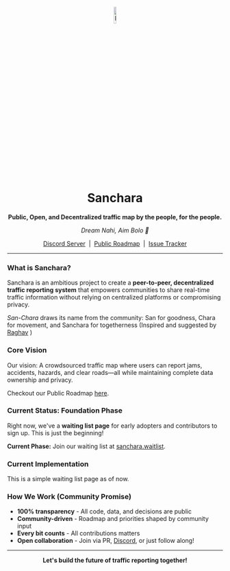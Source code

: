 <p align="center">
  <img align="center" width="10%" src="https://github.com/user-attachments/assets/be256424-bdb6-46ef-af50-31e2b065736f" alt="logo"/>
</p>

<h1 align="center">Sanchara</h1>

<p align="center">
  <strong>Public, Open, and Decentralized traffic map by the people, for the people.</strong>
</p>

<p align="center">
  <em>Dream Nahi, Aim Bolo 🥇</em>
</p>
<p align="center">

</p>

<p align="center">
  <a href="https://discord.gg/VYE9CNtcp5" target="_blank">Discord Server</a> &nbsp;|&nbsp;
  <a href="https://github.com/shravan20/sanchara/discussions/2" target="_blank">Public Roadmap</a> &nbsp;|&nbsp;
  <a href="https://github.com/shravan20/sanchara/issues" target="_blank">Issue Tracker</a>
</p>

---

### What is Sanchara?

Sanchara is an ambitious project to create a **peer-to-peer, decentralized traffic reporting system** that empowers communities to share real-time traffic information without relying on centralized platforms or compromising privacy.

*San-Chara* draws its name from the community: San for goodness, Chara for movement, and Sanchara for togetherness (Inspired and suggested by [Raghav](https://github.com/raghavyuva) )

### Core Vision

Our vision: A crowdsourced traffic map where users can report jams, accidents, hazards, and clear roads—all while maintaining complete data ownership and privacy.

Checkout our Public Roadmap [here](https://github.com/shravan20/sanchara/discussions/2).

### Current Status: Foundation Phase

Right now, we've a **waiting list page** for early adopters and contributors to sign up. This is just the beginning!

**Current Phase:** Join our waiting list at [sanchara.waitlist](https://shravan20.github.io/sanchara/).

### Current Implementation

This is a simple waiting list page as of now.

### How We Work (Community Promise)

- **100% transparency** - All code, data, and decisions are public
- **Community-driven** - Roadmap and priorities shaped by community input
- **Every bit counts** - All contributions matters
- **Open collaboration** - Join via PR, [Discord](https://discord.gg/VYE9CNtcp5), or just follow along!

---

<p align="center">
  <strong>Let's build the future of traffic reporting together!</strong>
</p>
